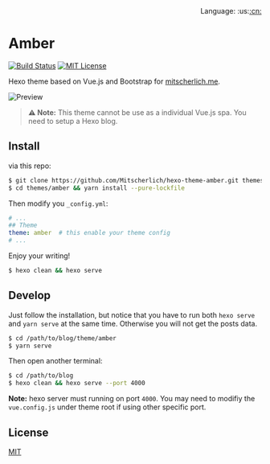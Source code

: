 <div align="right">Language: :us:<a title="Chinese" href="README.zh-CN.md">:cn:</a></div>

# Amber

[![Build Status](https://travis-ci.org/Mitscherlich/hexo-theme-amber.svg?branch=master)](https://travis-ci.org/Mitscherlich/hexo-theme-amber)
[![MIT License](https://img.shields.io/badge/license-MIT-blue.svg)](LICENSE)

Hexo theme based on Vue.js and Bootstrap for [mitscherlich.me](https://mitscherlich.me).

![Preview](docs/assets/Preview.png)

> **⚠️ Note:** This theme cannot be use as a individual Vue.js spa. You need to setup a Hexo blog.

## Install

via this repo:

```bash
$ git clone https://github.com/Mitscherlich/hexo-theme-amber.git themes/amber
$ cd themes/amber && yarn install --pure-lockfile
```

Then modify you `_config.yml`:

```yml
# ...
## Theme
theme: amber  # this enable your theme config
# ...
```

Enjoy your writing!

```bash
$ hexo clean && hexo serve
```

## Develop

Just follow the installation, but notice that you have to run both `hexo serve` and `yarn serve` at the same time. Otherwise you will not get the posts data.

```bash
$ cd /path/to/blog/theme/amber
$ yarn serve
```

Then open another terminal:

```bash
$ cd /path/to/blog
$ hexo clean && hexo serve --port 4000
```

**Note:** hexo server must running on port `4000`. You may need to modifiy the `vue.config.js` under theme root if using other specific port.

## License

[MIT](LICENSE)
